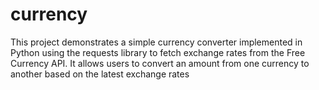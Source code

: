 # currency
This project demonstrates a simple currency converter implemented in Python using the requests library to fetch exchange rates from the Free Currency API. It allows users to convert an amount from one currency to another based on the latest exchange rates
